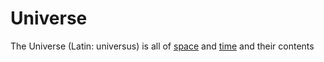 # Universe

The Universe (Latin: universus) is all of [space](space.md) and [time](time.md) and their contents
